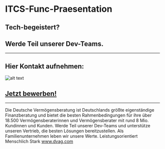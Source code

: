 # ITCS-Func-Praesentation
## Tech-begeistert?
## Werde Teil unserer Dev-Teams.
---------------------------------------------------------------------------------------------------------------------------------------
## Hier Kontakt aufnehmen:
![alt text](https://stfuncitcsgolanent01.blob.core.windows.net/bilder/jobQR.png)
## [Jetzt bewerben!](https:/dvag.com/itcs-festival)
---------------------------------------------------------------------------------------------------------------------------------------
Die Deutsche Vermögensberatung ist Deutschlands größte eigenständige Finanzberatung und bietet die besten
Rahmenbedingungen für ihre über 18.500 Vermögensberaterinnen und Vermögensberater mit rund 8 Mio. Kundinnen und Kunden.
Werde Teil unserer Dev-Teams und unterstütze unseren Vertrieb, die besten Lösungen bereitzustellen.
Als Familienunternehmen leben wir unsere Werte.
Leistungsorientiert
Menschlich
Stark
www.dvag.com

